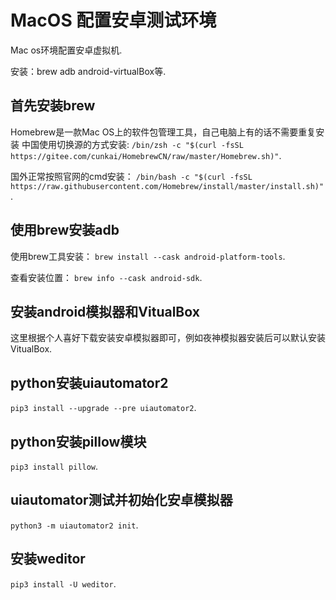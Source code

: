 # MacOS 配置安卓测试环境
  Mac os环境配置安卓虚拟机. 
  
  安装：brew adb android-virtualBox等. 
  
## 首先安装brew
Homebrew是一款Mac OS上的软件包管理工具，自己电脑上有的话不需要重复安装
  中国使用切换源的方式安装:
  `/bin/zsh -c "$(curl -fsSL https://gitee.com/cunkai/HomebrewCN/raw/master/Homebrew.sh)"`. 
  
  国外正常按照官网的cmd安装：
  `/bin/bash -c "$(curl -fsSL https://raw.githubusercontent.com/Homebrew/install/master/install.sh)"`. 
  
## 使用brew安装adb
  使用brew工具安装：
  `brew install --cask android-platform-tools`. 
  
  查看安装位置：
  `brew info --cask android-sdk`. 
  
## 安装android模拟器和VitualBox
  这里根据个人喜好下载安装安卓模拟器即可，例如夜神模拟器安装后可以默认安装VitualBox. 
  
## python安装uiautomator2
  `pip3 install --upgrade --pre uiautomator2`. 
  
## python安装pillow模块
  `pip3 install pillow`. 
  
## uiautomator测试并初始化安卓模拟器
  `python3 -m uiautomator2 init`. 
  
## 安装weditor
  `pip3 install -U weditor`. 
  
